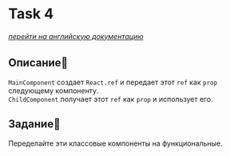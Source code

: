 # Task 4

###### [перейти на английскую документацию](./README.md)

## Описание📌

`MainComponent` создает `React.ref` и передает этот `ref` как `prop` следующему компоненту.    
`ChildComponent` получает этот `ref` как `prop` и использует его.

## Задание📝

Переделайте эти классовые компоненты на функциональные.
